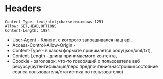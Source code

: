 # Headers

```
Content-Type: text/html;charset=windows-1251
Allow: GET,HEAD,OPTIONS
Content-Length: 1984
```

* User-Agent - Клиент, с которого запрашивался наш api,
* Access-Control-Allow-Origin -&#x20;
* Content-Type - в каком формате принимается body(json/xml/txt),
* Content-Length - длина принимаемого контента,
* Coockie - заголовок, что-то говорящий о пользователе веб ресурсу(аутентификация/перс предпочтения/настройки/состояние сеанса пользователя/статистика по пользователю)
